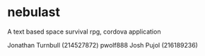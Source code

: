 # nebulast
A text based space survival rpg, cordova application

Jonathan Turnbull (214527872) pwolf888
Josh Pujol (216189236) 
